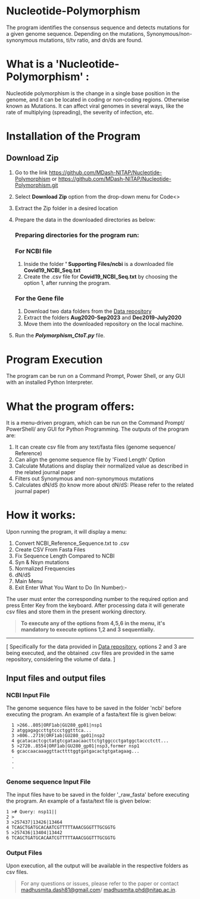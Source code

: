 # Nucleotide-Polymorphism
The program identifies the consensus sequence and detects mutations for a given genome sequence. Depending on the mutations, Synonymous/non-synonymous mutations, ti/tv ratio, and dn/ds are found.

# What is a 'Nucleotide-Polymorphism' :
Nucleotide polymorphism is the change in a single base position in the genome, and it can be located in coding or non-coding regions. Otherwise known as Mutations. It can affect viral genomes in several ways, like the rate of multiplying (spreading), the severity of infection, etc.

# Installation of the Program

## Download Zip
   1. Go to the link https://github.com/MDash-NITAP/Nucleotide-Polymorphism or https://github.com/MDash-NITAP/Nucleotide-Polymorphism.git
   2. Select **Download Zip** option from the drop-down menu for Code<>      
   3. Extract the Zip folder in a desired location
   4. Prepare the data in the downloaded directories as below:
      
         ### Preparing directories for the program run:
         ### For NCBI file
         1. Inside the folder **' Supporting Files/ncbi** is a downloaded file **Covid19_NCBI_Seq.txt**
         2. Create the .csv file for **Covid19_NCBI_Seq.txt** by choosing the option 1, after running the program.
         ### For the Gene file
         1. Download two data folders from the [Data repository](https://doi.org/10.5281/zenodo.13355486)
         2. Extract the folders **Aug2020-Sep2023** and **Dec2019-July2020**
         3. Move them into the downloaded repository on the local machine.
            
   5. Run the **_Polymorphism_CtoT.py_** file.

# Program Execution
The program can be run on a Command Prompt, Power Shell, or any GUI with an installed Python Interpreter.

# What the program offers:
It is a menu-driven program, which can be run on the Command Prompt/ PowerShell/ any GUI for Python Programming.
The outputs of the program are:
  1. It can create csv file from any text/fasta files (genome sequence/ Reference)
  2. Can align the genome sequence file by 'Fixed Length' Option
  3. Calculate Mutations and display their normalized value as described in the related journal paper
  4. Filters out Synonymous and non-synonymous mutations
  5. Calculates dN/dS (to know more about dN/dS: Please refer to the related journal paper)

# How it works:
         
Upon running the program, it will display a menu:

  1. Convert NCBI_Reference_Sequence.txt to .csv
  2. Create CSV From Fasta Files
  3. Fix Sequence Length Compared to NCBI
  4. Syn & Nsyn mutations 
  5. Normalized Frequencies 
  6. dN/dS
  7. Main Menu
  8. Exit
  Enter What You Want to Do (In Number):-

The user must enter the corresponding number to the required option and press Enter Key from the keyboard.
After processing data it will generate csv files and store them in the present working directory.

> **To execute any of the options from 4,5,6 in the menu, it's mandatory to execute options 1,2 and 3 sequentially.** <br />

***

[ Specifically for the data provided in [Data repository](https://doi.org/10.5281/zenodo.13355486), options 2 and 3 are being executed, and the obtained .csv files are provided in the same repository, considering the volume of data. ]


## Input files and output files

### NCBI Input File
The genome sequence files have to be saved in the folder 'ncbi' before  executing the program. An example of a fasta/text file is given below:

      1 >266..805|ORF1ab|GU280_gp01|nsp1
      2 atggagagccttgtccctggtttca...
      3 >806..2719|ORF1ab|GU280_gp01|nsp2
      4 gcatacactcgctatgtcgataacaacttctgtggccctgatggctaccctctt...
      5 >2720..8554|ORF1ab|GU280_gp01|nsp3,former nsp1
      6 gcaccaacaaaggttacttttggtgatgacactgtgatagaag...
      .
      .
      .


### Genome sequence Input File
The input files have to be saved in the folder '_raw_fasta' before  executing the program. An example of a fasta/text file is given below:

    1 ># Query: nsp11||
    2 >
    3 >257437|13426|13464
    4 TCAGCTGATGCACAATCGTTTTTAAACGGGTTTGCGGTG
    5 >257436|13404|13442
    6 TCAGCTGATGCACAATCGTTTTTAAACGGGTTTGCGGTG

### Output Files
Upon execution, all the output will be available in the respective folders as csv files.





> For any questions or issues, please refer to the paper or contact madhusmita.dash81@gmail.com/ madhusmita.phd@nitap.ac.in.
